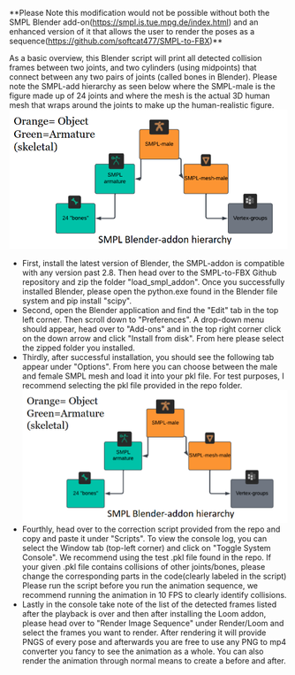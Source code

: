 \*\*Please Note this modification would not be possible without both the SMPL Blender add-on(https://smpl.is.tue.mpg.de/index.html) and an enhanced version of it that allows the user to render
the poses as a sequence(https://github.com/softcat477/SMPL-to-FBX)\*\*

As a basic overview, this Blender script will print all detected collision frames between two joints, and two cylinders (using midpoints) that connect between any two pairs of joints (called bones in Blender). Please note the SMPL-add hierarchy as seen below where the SMPL-male is the figure made up of 24 joints and where the mesh is the actual 3D human mesh that wraps around the joints to make up the human-realistic figure.
![Example Image](images/smpl-addon2.PNG)


- First, install the latest version of Blender, the SMPL-addon is compatible with any version past 2.8. Then head over to the SMPL-to-FBX Github repository and zip the folder "load\_smpl\_addon". Once you successfully installed Blender, please open the python.exe found in the Blender file system and pip install "scipy".
- Second, open the Blender application and find the "Edit" tab in the top left corner. Then scroll down to "Preferences". A drop-down menu should appear, head over to "Add-ons" and in the top right corner click on the down arrow and click "Install from disk". From here please select the zipped folder you installed.
- Thirdly, after successful installation, you should see the following tab appear under "Options". From here you can choose between the male and female SMPL mesh and load it into your pkl file. For test purposes, I recommend selecting the pkl file provided in the repo folder.
![Example Image](images/smpl-addon2.PNG)
- Fourthly, head over to the correction script provided from the repo and copy and paste it under "Scripts". To view the console log, you can select the Window tab (top-left corner) and click on "Toggle System Console". We recommend using the test .pkl file found in the repo. If your given .pkl file contains collisions of other joints/bones, please change the corresponding parts in the code(clearly labeled in the script) Please run the script before you run the animation sequence, we recommend running the animation in 10 FPS to clearly identify collisions.
- Lastly in the console take note of the list of the detected frames listed after the playback is over and then after installing the Loom addon, please head over to "Render Image Sequence" under Render/Loom and select the frames you want to render. After rendering it will provide PNGS of every pose and afterwards you are free to use any PNG to mp4 converter you fancy to see the animation as a whole. You can also render the animation through normal means to create a before and after.
